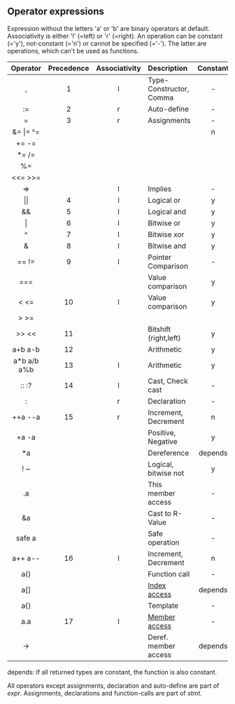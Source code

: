 ## Operator expressions

Expression without the letters 'a' or 'b' are binary operators at default.
Associativity is either 'l' (=left) or 'r' (=right). An operation can be constant
(='y'), not-constant (='n') or cannot be specified (='-'). The latter are
operations, which can't be used as functions.

| Operator     | Precedence | Associativity | Description               | Constant | Statement |
| :---:        | :---:      | :---:         | :---                      | :---:    | :---:     |
| ,            | 1          | l             | Type-Constructor, Comma   | -        | n         | 
| :=           | 2          | r             | Auto-define               | -        | y         |
| =            | 3          | r             | Assignments               | -        | y         |
| &= \|= ^=    |            |               |                           | n        | y         |
| += -=        |            |               |                           |          |           |
| \*= /=       |            |               |                           |          |           |
| %=           |            |               |                           |          |           |
| \<\<= \>\>=  |            |               |                           |          |           |
| =\>          |            | l             | Implies                   | -        | n         |
| \|\|         | 4          | l             | Logical or                | y        | n         |
| &&           | 5          | l             | Logical and               | y        | n         |
| \|           | 6          | l             | Bitwise or                | y        | n         |
| ^            | 7          | l             | Bitwise xor               | y        | n         |
| &            | 8          | l             | Bitwise and               | y        | n         |
| == !=        | 9          | l             | Pointer Comparison        | -        | n         |
| ===          |            |               | Value comparison          | y        | n         |
| \< \<=       | 10         | l             | Value comparison          | y        | n         |
| \> \>=       |            |               |                           |          | n         |
| \>\> \<\<    | 11         |               | Bitshift (right,left)     | y        | n         |
| a+b a-b      | 12         |               | Arithmetic                | y        | n         |
| a\*b a/b a%b | 13         | l             | Arithmetic                | y        | n         |
| :: :?        | 14         | l             | Cast, Check cast          | -        | n         |
| :            |            | r             | Declaration               | -        | y         |
| ++a --a      | 15         | r             | Increment, Decrement      | n        | y         |
| +a -a        |            |               | Positive, Negative        | y        | n         |
| \*a          |            |               | Dereference               | depends  | n         |
| ! ~          |            |               | Logical, bitwise not      | y        | n         |
| .a           |            |               | This member access        | -        | n         |
| &a           |            |               | Cast to R-Value           | -        | n         |
| safe a       |            |               | Safe operation            | -        | n         |
| a++ a--      | 16         | l             | Increment, Decrement      | n        | y         |
| a()          |            |               | Function call             | -        | y         |
| a[]          |            |               | [Index access](./syntax_arrays.md)               | depends  | n         |
| a{}          |            |               | Template                  | -        | n         |
| a.a          | 17         | l             | [Member access](./syntax_operators_mem.md)       | -        | n         |
| ->           |            |               | Deref. member access      | depends  | n         |

depends: If all returned types are constant, the function is also constant.

All operators except assignments, declaration and auto-define are part of
*expr*.  Assignments, declarations and function-calls are part of *stmt*.
